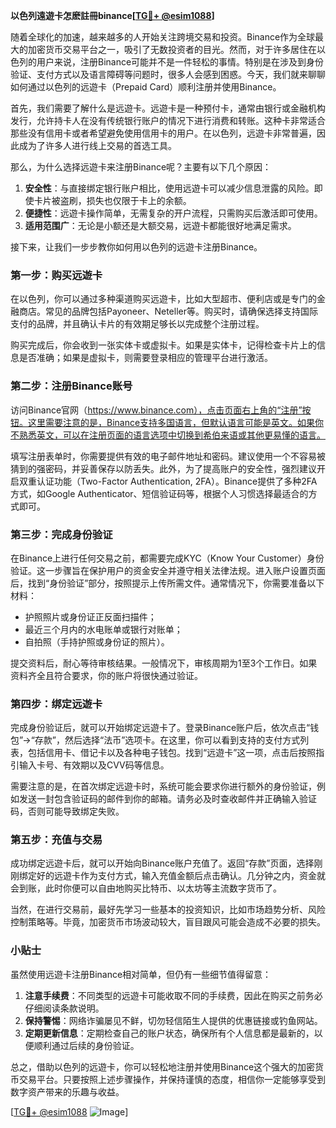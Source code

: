 **以色列遠遊卡怎麽註冊binance[[TG💪+ @esim1088](https://t.me/s/esim1088)]**

随着全球化的加速，越来越多的人开始关注跨境交易和投资。Binance作为全球最大的加密货币交易平台之一，吸引了无数投资者的目光。然而，对于许多居住在以色列的用户来说，注册Binance可能并不是一件轻松的事情。特别是在涉及到身份验证、支付方式以及语言障碍等问题时，很多人会感到困惑。今天，我们就来聊聊如何通过以色列的远遊卡（Prepaid Card）顺利注册并使用Binance。

首先，我们需要了解什么是远遊卡。远遊卡是一种预付卡，通常由银行或金融机构发行，允许持卡人在没有传统银行账户的情况下进行消费和转账。这种卡非常适合那些没有信用卡或者希望避免使用信用卡的用户。在以色列，远遊卡非常普遍，因此成为了许多人进行线上交易的首选工具。

那么，为什么选择远遊卡来注册Binance呢？主要有以下几个原因：

1. **安全性**：与直接绑定银行账户相比，使用远遊卡可以减少信息泄露的风险。即使卡片被盗刷，损失也仅限于卡上的余额。
2. **便捷性**：远遊卡操作简单，无需复杂的开户流程，只需购买后激活即可使用。
3. **适用范围广**：无论是小额还是大额交易，远遊卡都能很好地满足需求。

接下来，让我们一步步教你如何用以色列的远遊卡注册Binance。

### 第一步：购买远遊卡

在以色列，你可以通过多种渠道购买远遊卡，比如大型超市、便利店或是专门的金融商店。常见的品牌包括Payoneer、Neteller等。购买时，请确保选择支持国际支付的品牌，并且确认卡片的有效期足够长以完成整个注册过程。

购买完成后，你会收到一张实体卡或虚拟卡。如果是实体卡，记得检查卡片上的信息是否准确；如果是虚拟卡，则需要登录相应的管理平台进行激活。

### 第二步：注册Binance账号

访问Binance官网（https://www.binance.com），点击页面右上角的“注册”按钮。这里需要注意的是，Binance支持多国语言，但默认语言可能是英文。如果你不熟悉英文，可以在注册页面的语言选项中切换到希伯来语或其他更易懂的语言。

填写注册表单时，你需要提供有效的电子邮件地址和密码。建议使用一个不容易被猜到的强密码，并妥善保存以防丢失。此外，为了提高账户的安全性，强烈建议开启双重认证功能（Two-Factor Authentication, 2FA）。Binance提供了多种2FA方式，如Google Authenticator、短信验证码等，根据个人习惯选择最适合的方式即可。

### 第三步：完成身份验证

在Binance上进行任何交易之前，都需要完成KYC（Know Your Customer）身份验证。这一步骤旨在保护用户的资金安全并遵守相关法律法规。进入账户设置页面后，找到“身份验证”部分，按照提示上传所需文件。通常情况下，你需要准备以下材料：

- 护照照片或身份证正反面扫描件；
- 最近三个月内的水电账单或银行对账单；
- 自拍照（手持护照或身份证的照片）。

提交资料后，耐心等待审核结果。一般情况下，审核周期为1至3个工作日。如果资料齐全且符合要求，你的账户将很快通过验证。

### 第四步：绑定远遊卡

完成身份验证后，就可以开始绑定远遊卡了。登录Binance账户后，依次点击“钱包”→“存款”，然后选择“法币”选项卡。在这里，你可以看到支持的支付方式列表，包括信用卡、借记卡以及各种电子钱包。找到“远遊卡”这一项，点击后按照指引输入卡号、有效期以及CVV码等信息。

需要注意的是，在首次绑定远遊卡时，系统可能会要求你进行额外的身份验证，例如发送一封包含验证码的邮件到你的邮箱。请务必及时查收邮件并正确输入验证码，否则可能导致绑定失败。

### 第五步：充值与交易

成功绑定远遊卡后，就可以开始向Binance账户充值了。返回“存款”页面，选择刚刚绑定好的远遊卡作为支付方式，输入充值金额后点击确认。几分钟之内，资金就会到账，此时你便可以自由地购买比特币、以太坊等主流数字货币了。

当然，在进行交易前，最好先学习一些基本的投资知识，比如市场趋势分析、风险控制策略等。毕竟，加密货币市场波动较大，盲目跟风可能会造成不必要的损失。

### 小贴士

虽然使用远遊卡注册Binance相对简单，但仍有一些细节值得留意：

1. **注意手续费**：不同类型的远遊卡可能收取不同的手续费，因此在购买之前务必仔细阅读条款说明。
2. **保持警惕**：网络诈骗屡见不鲜，切勿轻信陌生人提供的优惠链接或钓鱼网站。
3. **定期更新信息**：定期检查自己的账户状态，确保所有个人信息都是最新的，以便顺利通过后续的身份验证。

总之，借助以色列的远遊卡，你可以轻松地注册并使用Binance这个强大的加密货币交易平台。只要按照上述步骤操作，并保持谨慎的态度，相信你一定能够享受到数字资产带来的乐趣与收益。

[[TG💪+ @esim1088](https://t.me/s/esim1088) ![Image](https://i.postimg.cc/4NQfJmqS/Snipaste-2025-05-13-00-14-12.png)]